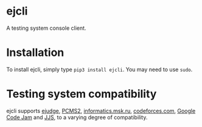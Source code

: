 # ejcli

A testing system console client.

# Installation

To install ejcli, simply type `pip3 install ejcli`. You may need to use `sudo`.

# Testing system compatibility

ejcli supports [ejudge](https://ejudge.ru), [PCMS2](https://neerc.ifmo.ru/trains/information/software.html), [informatics.msk.ru](https://informatics.msk.ru/), [codeforces.com](https://codeforces.com), [Google Code Jam](https://codingcompetitions.withgoogle.com/codejam) and [JJS](https://github.com/MikailBag/jjs), to a varying degree of compatibility.
